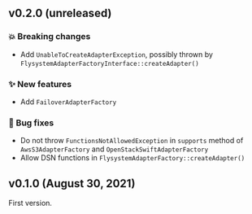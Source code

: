 ## v0.2.0 (unreleased)

### 💥 Breaking changes

  * Add `UnableToCreateAdapterException`, possibly thrown by `FlysystemAdapterFactoryInterface::createAdapter()`

### ✨ New features

  * Add `FailoverAdapterFactory`

### 🐛 Bug fixes

  * Do not throw `FunctionsNotAllowedException` in `supports` method of `AwsS3AdapterFactory` and `OpenStackSwiftAdapterFactory`
  * Allow DSN functions in `FlysystemAdapterFactory::createAdapter()`

## v0.1.0 (August 30, 2021)

First version.
